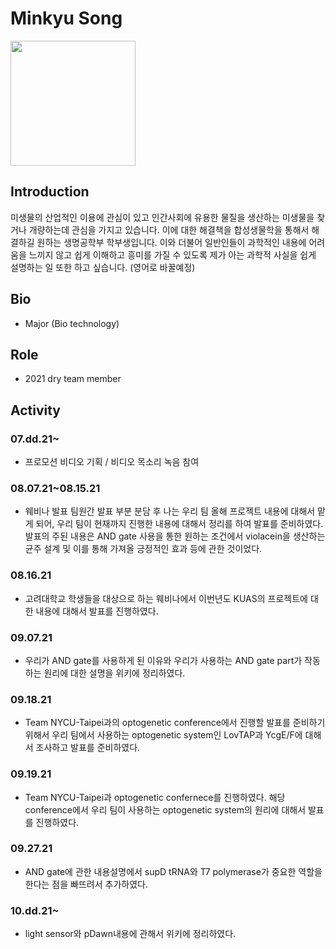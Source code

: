 # Minkyu Song
<img src = "https://user-images.githubusercontent.com/87221166/135803913-28f7996e-cafe-41fd-a228-3fed60e6beca.jpg" width="200" height="200">

## Introduction
미생물의 산업적인 이용에 관심이 있고 인간사회에 유용한 물질을 생산하는 미생물을 찾거나 개량하는데 관심을 가지고 있습니다. 이에 대한 해결책을 합성생물학을 통해서 해결하길 원하는 생명공학부 학부생입니다.
이와 더불어 일반인들이 과학적인 내용에 어려움을 느끼지 않고 쉽게 이해하고 흥미를 가질 수 있도록 제가 아는 과학적 사실을 쉽게 설명하는 일 또한 하고 싶습니다.
(영어로 바꿀예정)
## Bio 
* Major (Bio technology)


## Role
* 2021 dry team member


## Activity
### 07.dd.21~
* 프로모션 비디오 기획 / 비디오 목소리 녹음 참여
### 08.07.21~08.15.21
* 웨비나 발표 팀원간 발표 부분 분담 후 나는 우리 팀 올해 프로젝트 내용에 대해서 맡게 되어, 우리 팀이 현재까지 진행한 내용에 대해서 정리를 하여 발표를 준비하였다.
발표의 주된 내용은 AND gate 사용을 통한 원하는 조건에서 violacein을 생산하는 균주 설계 및 이를 통해 가져올 긍정적인 효과 등에 관한 것이었다.

### 08.16.21
* 고려대학교 학생들을 대상으로 하는 웨비나에서 이번년도 KUAS의 프로젝트에 대한 내용에 대해서 발표를 진행하였다.

### 09.07.21
* 우리가 AND gate를 사용하게 된 이유와 우리가 사용하는 AND gate part가 작동하는 원리에 대한 설명을 위키에 정리하였다.

### 09.18.21
* Team NYCU-Taipei과의 optogenetic conference에서 진행할 발표를 준비하기 위해서 우리 팀에서 사용하는 optogenetic system인 LovTAP과 YcgE/F에 대해서 조사하고 발표를 준비하였다.

### 09.19.21
* Team NYCU-Taipei과 optogenetic confernece를 진행하였다. 해당 conference에서 우리 팀이 사용하는 optogenetic system의 원리에 대해서 발표를 진행하였다. 

### 09.27.21
* AND gate에 관한 내용설명에서 supD tRNA와 T7 polymerase가 중요한 역할을 한다는 점을 빠뜨려서 추가하였다.

### 10.dd.21~
* light sensor와 pDawn내용에 관해서 위키에 정리하였다.
